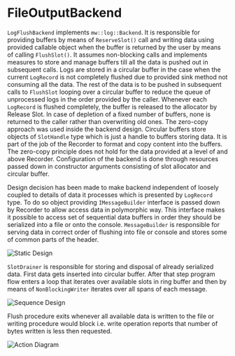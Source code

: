 # FileOutputBackend

`LogFlushBackend` implements `mw::log::Backend`. It is responsible for providing
buffers by means of `ReserveSlot()` call and writing data using provided
callable object when the buffer is returned by the user by means of calling
`FlushSlot()`. It assumes non-blocking calls and implements measures to store
and manage buffers till all the data is pushed out in subsequent calls. Logs
are stored in a circular buffer in the case when the current `LogRecord` is not
completely flushed due to provided sink method not consuming all the data. The
rest of the data is to be pushed in subsequent calls to `FlushSlot` looping over
a circular buffer to reduce the queue of unprocessed logs in the order provided
by the caller. Whenever each `LogRecord` is flushed completely, the buffer is
released to the allocator by Release Slot.
In case of depletion of a fixed number of buffers, none is returned to the
caller rather than overwriting old ones.
The zero-copy approach was used inside the backend design. Circular buffers
store objects of `SlotHandle` type which is just a handle to buffers storing
data. It is part of the job of the Recorder to format and copy content into the
buffers.
The zero-copy principle does not hold for the data provided at a level of and
above Recorder.
Configuration of the backend is done through resources passed down in
constructor arguments consisting of slot allocator and circular buffer.

Design decision has been made to make backend independent of loosely coupled
to details of data it processes which is presented by `LogRecord` type. To do
so object providing `IMessageBuilder` interface is passed down by Recorder to
allow access data in polymorphic way. This interface makes it possible to access
set of sequential data buffers in order they should be serialized into a file
or onto the console.
`MessageBuilder` is responsible for serving data in correct order of flushing
into file or console and stores some of common parts of the header.

![Static Design](https://www.plantuml.com/plantuml/proxy?src=https://raw.githubusercontent.com/swh/ddad_score/mw/log/design/mw_log_file_backend.uxf?ref=a0f7d7e092a6d561d0c889a2faf752acc969f474)

`SlotDrainer` is responsible for storing and disposal of already serialized
data. First data gets inserted into circular buffer. After that step program
flow enters a loop that iterates over available slots in ring buffer and then
by means of `NonBlockingWriter` iterates over all spans of each message.

![Sequence Design](https://www.plantuml.com/plantuml/proxy?src=https://raw.githubusercontent.com/swh/ddad_score/mw/log/design/slot_drainer_sequence_design.uxf?ref=be7b21852077fc3db76686d352d9907ec8495a08)

Flush procedure exits whenever all available data is written to the file or
writing procedure would block i.e. write operation reports that number of bytes
written is less then requested.

![Action Diagram](https://www.plantuml.com/plantuml/proxy?src=https://raw.githubusercontent.com/swh/ddad_score/mw/log/design/slot_drainer_action_diagram_design.uxf?ref=be7b21852077fc3db76686d352d9907ec8495a08)
